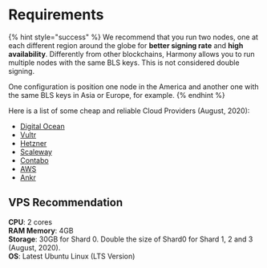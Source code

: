 # Requirements

{% hint style="success" %}
We recommend that you run two nodes, one at each different region around the globe for **better signing rate** and **high availability**. Differently from other blockchains, Harmony allows you to run multiple nodes with the same BLS keys. This is not considered double signing.  
  
One configuration is position one node in the America and another one with the same BLS keys in Asia or Europe, for example.
{% endhint %}

Here is a list of some cheap and reliable Cloud Providers \(August, 2020\):

* [Digital Ocean](https://www.digitalocean.com/)
* [Vultr](https://www.vultr.com/)
* [Hetzner](http://hetzner.com/)
* [Scaleway](https://www.scaleway.com/)
* [Contabo](https://contabo.com/)
* [AWS](https://aws.amazon.com/)
* [Ankr](https://www.ankr.com/)

## VPS Recommendation

**CPU**: 2 cores  
**RAM Memory**: 4GB  
**Storage**: 30GB for Shard 0. Double the size of Shard0 for Shard 1, 2 and 3 \(August, 2020\).  
**OS**: Latest Ubuntu Linux \(LTS Version\)

